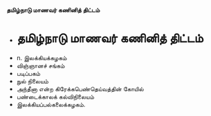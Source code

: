 **தமிழ்நாடு மாணவர் கணினித் திட்டம்**
- # தமிழ்நாடு மாணவர் கணினித் திட்டம்
- n. இலக்கியக்கழகம்
- விஞ்ஞானச் சங்கம்
- படிப்பகம்
- நுல் நிலையம்
- அந்தீனா என்ற கிரேக்கபெண்தெய்வத்தின் கோயில்
- பண்டைக்காலக் கல்விநிலையம்
- இலக்கியப்பல்கலைக்கழகம்.

